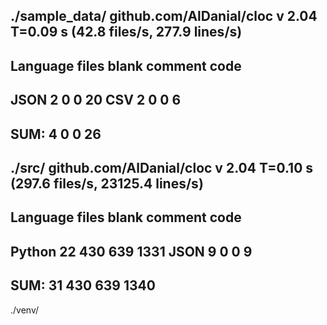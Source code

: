 ./sample_data/
github.com/AlDanial/cloc v 2.04  T=0.09 s (42.8 files/s, 277.9 lines/s)
-------------------------------------------------------------------------------
Language                     files          blank        comment           code
-------------------------------------------------------------------------------
JSON                             2              0              0             20
CSV                              2              0              0              6
-------------------------------------------------------------------------------
SUM:                             4              0              0             26
-------------------------------------------------------------------------------
./src/
github.com/AlDanial/cloc v 2.04  T=0.10 s (297.6 files/s, 23125.4 lines/s)
-------------------------------------------------------------------------------
Language                     files          blank        comment           code
-------------------------------------------------------------------------------
Python                          22            430            639           1331
JSON                             9              0              0              9
-------------------------------------------------------------------------------
SUM:                            31            430            639           1340
-------------------------------------------------------------------------------
./venv/
